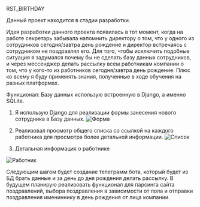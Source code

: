 RST_BIRTHDAY

Данный проект находится в стадии разработки.

Идея разработки данного проекта появилась в тот момент, когда на работе секретарь забывала напомнить директору о том, что у одного из сотрудников сегодня/завтра день рождение и директор встречаясь с сотрудником не поздравлял его. Для того, чтобы исключить подобные ситуация я задумался почему бы не сделать базу данных сотрудников, и через мессенджер делать рассылку всем работникам компании о том, что у кого-то из работников сегодня/завтра день рождение.
Плюс ко всему я буду применять знания, полученные в ходе обучения на разных платформах.

Функционал:
Базу данных использую встроенную в Django, а именно SQLite.

1. Я использую Django для реализации формы занесения нового сотрудника в Базу данных.
![Форма](https://user-images.githubusercontent.com/60866480/189330128-4470cb9b-bac8-4483-affc-9aa74e8b046f.png)

2. Реализовал просмотр общего списка со ссылкой на каждого работника для просмотра более детальной информации.
![Список](https://user-images.githubusercontent.com/60866480/189330524-93a57a01-757e-4493-ae16-3af3f9690140.png)

3. Детальная информация о работнике

![Работник](https://user-images.githubusercontent.com/60866480/189330873-dfb22693-e4cd-432d-99cb-f503aa74ecba.png)

Следующим шагом будет создание телеграмм бота, который будет из БД брать данные и за день до дня рождения делать рассылку.
В будущем планирую реализовать функционал для парсинга сайта поздравлений, выбора поздравления в зависимости от пола и отправки поздравления имениннику в день рождения от лица компании.
